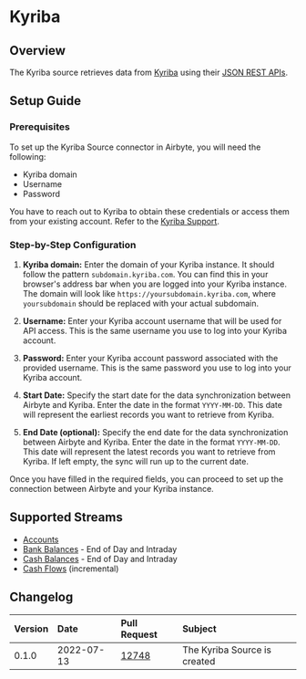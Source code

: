 # Kyriba

## Overview
The Kyriba source retrieves data from [Kyriba](https://kyriba.com/) using their [JSON REST APIs](https://developer.kyriba.com/apiCatalog/).

## Setup Guide

### Prerequisites

To set up the Kyriba Source connector in Airbyte, you will need the following:

- Kyriba domain
- Username
- Password

You have to reach out to Kyriba to obtain these credentials or access them from your existing account. Refer to the [Kyriba Support](https://www.kyriba.com/company/contact/).

### Step-by-Step Configuration

1. **Kyriba domain:** Enter the domain of your Kyriba instance. It should follow the pattern `subdomain.kyriba.com`. You can find this in your browser's address bar when you are logged into your Kyriba instance. The domain will look like `https://yoursubdomain.kyriba.com`, where `yoursubdomain` should be replaced with your actual subdomain.

2. **Username:** Enter your Kyriba account username that will be used for API access. This is the same username you use to log into your Kyriba account.

3. **Password:** Enter your Kyriba account password associated with the provided username. This is the same password you use to log into your Kyriba account.

4. **Start Date:** Specify the start date for the data synchronization between Airbyte and Kyriba. Enter the date in the format `YYYY-MM-DD`. This date will represent the earliest records you want to retrieve from Kyriba.

5. **End Date (optional):** Specify the end date for the data synchronization between Airbyte and Kyriba. Enter the date in the format `YYYY-MM-DD`. This date will represent the latest records you want to retrieve from Kyriba. If left empty, the sync will run up to the current date.

Once you have filled in the required fields, you can proceed to set up the connection between Airbyte and your Kyriba instance.

## Supported Streams
- [Accounts](https://developer.kyriba.com/site/global/apis/accounts/index.gsp)
- [Bank Balances](https://developer.kyriba.com/site/global/apis/bank-statement-balances/index.gsp) - End of Day and Intraday
- [Cash Balances](https://developer.kyriba.com/site/global/apis/cash-balances/index.gsp) - End of Day and Intraday 
- [Cash Flows](https://developer.kyriba.com/site/global/apis/cash-flows/index.gsp) (incremental)

## Changelog
| Version | Date       | Pull Request                                             | Subject                     |
| :------ | :--------- | :------------------------------------------------------- | :-------------------------- |
| 0.1.0   | 2022-07-13 | [12748](https://github.com/airbytehq/airbyte/pull/12748) | The Kyriba Source is created |
